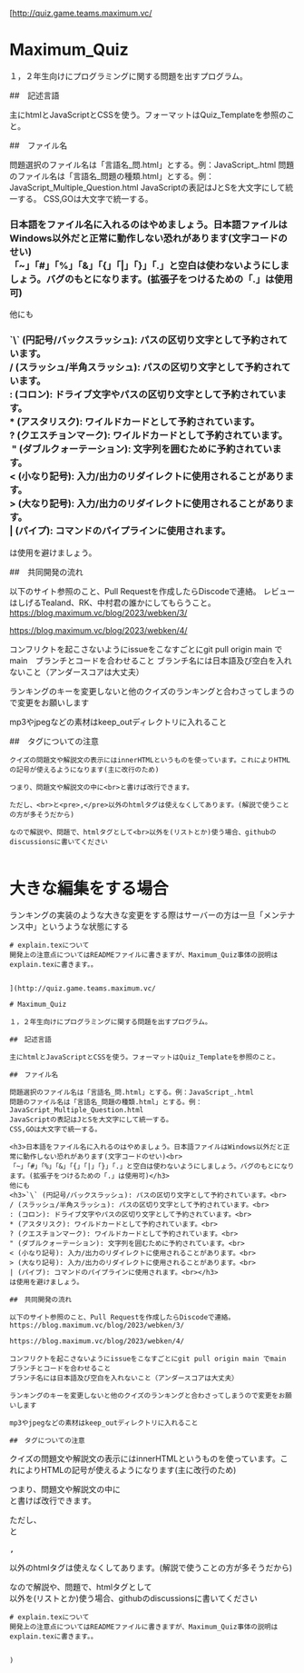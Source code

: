[http://quiz.game.teams.maximum.vc/

# Maximum_Quiz

１，２年生向けにプログラミングに関する問題を出すプログラム。

##　記述言語

主にhtmlとJavaScriptとCSSを使う。フォーマットはQuiz_Templateを参照のこと。

##　ファイル名

問題選択のファイル名は「言語名_問.html」とする。例：JavaScript_.html
問題のファイル名は「言語名_問題の種類.html」とする。例：JavaScript_Multiple_Question.html
JavaScriptの表記はJとSを大文字にして統一する。
CSS,GOは大文字で統一する。

<h3>日本語をファイル名に入れるのはやめましょう。日本語ファイルはWindows以外だと正常に動作しない恐れがあります(文字コードのせい)<br>
「~」「#」「%」「&」「{」「|」「}」「.」と空白は使わないようにしましょう。バグのもとになります。(拡張子をつけるための「.」は使用可)</h3>
他にも
<h3>`\` (円記号/バックスラッシュ): パスの区切り文字として予約されています。﻿<br>
/ (スラッシュ/半角スラッシュ): パスの区切り文字として予約されています。<br>
: (コロン): ドライブ文字やパスの区切り文字として予約されています。﻿<br>
* (アスタリスク): ワイルドカードとして予約されています。﻿<br>
? (クエスチョンマーク): ワイルドカードとして予約されています。<br>﻿
" (ダブルクォーテーション): 文字列を囲むために予約されています。﻿<br>
< (小なり記号): 入力/出力のリダイレクトに使用されることがあります。<br>
> (大なり記号): 入力/出力のリダイレクトに使用されることがあります。<br>
| (パイプ): コマンドのパイプラインに使用されます。<br></h3>
は使用を避けましょう。

##　共同開発の流れ

以下のサイト参照のこと、Pull Requestを作成したらDiscodeで連絡。
レビューはしげるTealand、RK、中村君の誰かにしてもらうこと。
https://blog.maximum.vc/blog/2023/webken/3/

https://blog.maximum.vc/blog/2023/webken/4/

コンフリクトを起こさないようにissueをこなすごとにgit pull origin main でmain　ブランチとコードを合わせること
ブランチ名には日本語及び空白を入れないこと（アンダースコアは大丈夫）

ランキングのキーを変更しないと他のクイズのランキングと合わさってしまうので変更をお願いします

mp3やjpegなどの素材はkeep_outディレクトリに入れること

##　タグについての注意

```
クイズの問題文や解説文の表示にはinnerHTMLというものを使っています。これによりHTMLの記号が使えるようになります(主に改行のため)

つまり、問題文や解説文の中に<br>と書けば改行できます。

ただし、<br>と<pre>,</pre>以外のhtmlタグは使えなくしてあります。(解説で使うことの方が多そうだから)

なので解説や、問題で、htmlタグとして<br>以外を(リストとか)使う場合、githubのdiscussionsに書いてください


```
# 大きな編集をする場合
ランキングの実装のような大きな変更をする際はサーバーの方は一旦「メンテナンス中」というような状態にする


```
# explain.texについて
開発上の注意点についてはREADMEファイルに書きますが、Maximum_Quiz事体の説明はexplain.texに書きます。。


](http://quiz.game.teams.maximum.vc/

# Maximum_Quiz

１，２年生向けにプログラミングに関する問題を出すプログラム。

##　記述言語

主にhtmlとJavaScriptとCSSを使う。フォーマットはQuiz_Templateを参照のこと。

##　ファイル名

問題選択のファイル名は「言語名_問.html」とする。例：JavaScript_.html
問題のファイル名は「言語名_問題の種類.html」とする。例：JavaScript_Multiple_Question.html
JavaScriptの表記はJとSを大文字にして統一する。
CSS,GOは大文字で統一する。

<h3>日本語をファイル名に入れるのはやめましょう。日本語ファイルはWindows以外だと正常に動作しない恐れがあります(文字コードのせい)<br>
「~」「#」「%」「&」「{」「|」「}」「.」と空白は使わないようにしましょう。バグのもとになります。(拡張子をつけるための「.」は使用可)</h3>
他にも
<h3>`\` (円記号/バックスラッシュ): パスの区切り文字として予約されています。﻿<br>
/ (スラッシュ/半角スラッシュ): パスの区切り文字として予約されています。<br>
: (コロン): ドライブ文字やパスの区切り文字として予約されています。﻿<br>
* (アスタリスク): ワイルドカードとして予約されています。﻿<br>
? (クエスチョンマーク): ワイルドカードとして予約されています。<br>﻿
" (ダブルクォーテーション): 文字列を囲むために予約されています。﻿<br>
< (小なり記号): 入力/出力のリダイレクトに使用されることがあります。<br>
> (大なり記号): 入力/出力のリダイレクトに使用されることがあります。<br>
| (パイプ): コマンドのパイプラインに使用されます。<br></h3>
は使用を避けましょう。

##　共同開発の流れ

以下のサイト参照のこと、Pull Requestを作成したらDiscodeで連絡。
https://blog.maximum.vc/blog/2023/webken/3/

https://blog.maximum.vc/blog/2023/webken/4/

コンフリクトを起こさないようにissueをこなすごとにgit pull origin main でmain　ブランチとコードを合わせること
ブランチ名には日本語及び空白を入れないこと（アンダースコアは大丈夫）

ランキングのキーを変更しないと他のクイズのランキングと合わさってしまうので変更をお願いします

mp3やjpegなどの素材はkeep_outディレクトリに入れること

##　タグについての注意

```
クイズの問題文や解説文の表示にはinnerHTMLというものを使っています。これによりHTMLの記号が使えるようになります(主に改行のため)

つまり、問題文や解説文の中に<br>と書けば改行できます。

ただし、<br>と<pre>,</pre>以外のhtmlタグは使えなくしてあります。(解説で使うことの方が多そうだから)

なので解説や、問題で、htmlタグとして<br>以外を(リストとか)使う場合、githubのdiscussionsに書いてください


```
# explain.texについて
開発上の注意点についてはREADMEファイルに書きますが、Maximum_Quiz事体の説明はexplain.texに書きます。。


)
